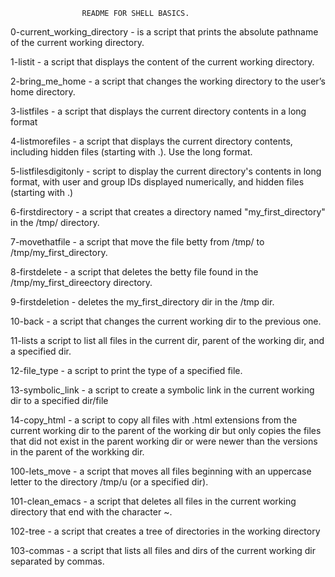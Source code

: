                    README FOR SHELL BASICS.
0-current_working_directory - is a script that prints the absolute pathname of the current working directory.

1-listit - a script that displays the content of the current working directory.

2-bring_me_home - a script that changes the working directory to the user’s home directory.

3-listfiles - a script that displays the current directory contents in a long format

4-listmorefiles - a script that displays the current directory contents, including hidden files (starting with .). Use the long format.

5-listfilesdigitonly - script to display the current directory's contents in long format, with user and group IDs displayed numerically, and hidden files (starting with .)

6-firstdirectory - a script that creates a directory named "my_first_directory" in the /tmp/ directory.

7-movethatfile - a script that move the file betty from /tmp/ to /tmp/my_first_directory.

8-firstdelete - a script that deletes the betty file found in the /tmp/my_first_direectory directory.

9-firstdeletion - deletes the my_first_directory dir in the /tmp dir.

10-back - a script that changes the current working dir to the previous one. 

11-lists a script to list all files in the current dir, parent of the working dir, and a specified dir.

12-file_type - a script to print the type of a specified file.

13-symbolic_link - a script to create a symbolic link in the current working dir to a specified dir/file

14-copy_html - a script to copy all files with .html extensions from the current working dir to the parent of the working dir but only copies the files that did not exist in the parent working dir or were newer than the versions in the parent of the workking dir.

100-lets_move - a script that moves all files beginning with an uppercase letter to the directory /tmp/u (or a specified dir).

101-clean_emacs - a  script that deletes all files in the current working directory that end with the character ~.

102-tree - a script that creates a tree of directories in the working directory

103-commas - a script that lists all files and dirs of the current working dir separated by commas.
